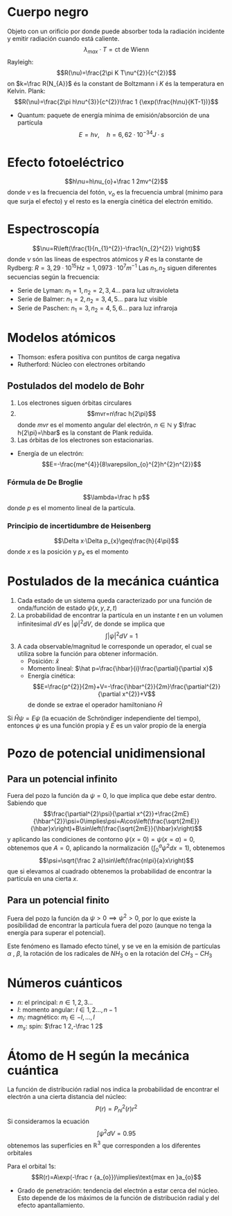 # Cuerpo negro
Objeto con un orificio por donde puede absorber toda la radiación incidente y emitir radiación cuando está caliente.
$$\lambda_{max}·T=\text{ct de Wienn}$$
Rayleigh: $$R(\nu)=\frac{2\pi K T\nu^{2}}{c^{2}}$$ on $k=\frac R{N_{A}}$ és la constant de Boltzmann i $K$ és la temperatura en Kelvin.
Plank: $$R(\nu)=\frac{2\pi h\nu^{3}}{c^{2}}\frac 1 {\exp(\frac{h\nu}{KT-1})}$$
- Quantum: paquete de energía mínima de emisión/absorción de una partícula
$$E=h\nu,\quad h=6,62·10^{-34}J·s$$
# Efecto fotoeléctrico
$$h\nu=h\nu_{o}+\frac 1 2mv^{2}$$ donde $\nu$ es la frecuencia del fotón, $\nu_{o}$ es la frecuencia umbral (mínimo para que surja el efecto) y el resto es la energía cinética del electrón emitido.

# Espectroscopía
$$\nu=R\left(\frac{1}{n_{1}^{2}}-\frac1{n_{2}^{2}} \right)$$ donde $\nu$ són las líneas de espectros atómicos y $R$ es la constante de Rydberg: $R=3,29·10^{15}Hz=1,0973·10^{7}m^{-1}$
Las $n_{1}, n_{2}$ siguen diferentes secuencias según la frecuencia:
- Serie de Lyman: $n_{1}=1, n_{2}=2,3,4\dots$ para luz ultravioleta
- Serie de Balmer: $n_{1}=2, n_{2}=3,4,5\dots$ para luz visible
- Serie de Paschen: $n_{1}=3,n_{2}=4,5,6\dots$ para luz infraroja

# Modelos atómicos
- Thomson: esfera positiva con puntitos de carga negativa
- Rutherford: Núcleo con electrones orbitando
## Postulados del modelo de Bohr
1. Los electrones siguen órbitas circulares
2. $$mvr=n\frac h{2\pi}$$ donde $mvr$ es el momento angular del electrón, $n\in\mathbb N$ y $\frac h{2\pi}=\hbar$ es la constant de Plank reduïda.
3. Las órbitas de los electrones son estacionarias.
- Energía de un electrón: $$E=-\frac{me^{4}}{8\varepsilon_{o}^{2}h^{2}n^{2}}$$
### Fórmula de De Broglie
$$\lambda=\frac h p$$ donde $p$ es el momento lineal de la partícula.
### Principio de incertidumbre de Heisenberg
$$\Delta x·\Delta p_{x}\geq\frac{h}{4\pi}$$ donde $x$ es la posición y $p_{x}$ es el momento

# Postulados de la mecánica cuántica
1. Cada estado de un sistema queda caracterizado por una función de onda/función de estado $\psi(x,y,z,t)$ 
2. La probabilidad de encontrar la partícula en un instante $t$ en un volumen infinitesimal $dV$ es $|\psi|^{2}dV$, de donde se implica que $$\int|\psi|^{2}dV=1$$
3. A cada observable/magnitud le corresponde un operador, el cual se utiliza sobre la función para obtener información.
	- Posición: $\hat x$ 
	- Momento lineal: $\hat p=\frac{\hbar}{i}\frac{\partial}{\partial x}$ 
	- Energía cinética: $$E=\frac{p^{2}}{2m}+V=-\frac{\hbar^{2}}{2m}\frac{\partial^{2}}{\partial x^{2}}+V$$ de donde se extrae el operador hamiltoniano $\hat H$

Si $\hat H\psi=E\psi$ (la ecuación de Schröndiger independiente del tiempo), entonces $\psi$ es una función propia y $E$ es un valor propio de la energía


# Pozo de potencial unidimensional
## Para un potencial infinito
Fuera del pozo la función da $\psi=0$, lo que implica que debe estar dentro.
Sabiendo que $$\frac{\partial^{2}\psi}{\partial x^{2}}+\frac{2mE}{\hbar^{2}}\psi=0\implies\psi=A\cos\left(\frac{\sqrt{2mE}}{\hbar}x\right)+B\sin\left(\frac{\sqrt{2mE}}{\hbar}x\right)$$ y aplicando las condiciones de contorno $\psi(x=0)=\psi(x=a)=0$, obtenemos que $A=0$, aplicando la normalización ($\int_{0}^{a}\psi^{2}dx=1$), obtenemos $$\psi=\sqrt{\frac 2 a}\sin\left(\frac{n\pi}{a}x\right)$$ que si elevamos al cuadrado obtenemos la probabilidad de encontrar la partícula en una cierta $x$.

## Para un potencial finito
Fuera del pozo la función da $\psi>0\implies\psi^2>0$, por lo que existe la posibilidad de encontrar la partícula fuera del pozo (aunque no tenga la energía para superar el potencial).

Este fenómeno es llamado efecto túnel, y se ve en la emisión de partículas $\alpha$ , $\beta$, la rotación de los radicales de $NH_{3}$ o en la rotación del $CH_{3}-CH_{3}$ 

# Números cuánticos
- $n$: el principal: $n\in 1,2,3\dots$
- $l$: momento angular: $l\in 1,2\dots,n-1$
- $m_{l}$: magnético: $m_{l}\in -l,\dots,l$
- $m_{s}$: spin: $\frac 1 2,-\frac 1 2$ 

# Átomo de H según la mecánica cuántica
La función de distribución radial nos indica la probabilidad de encontrar el electrón a una cierta distancia del núcleo: $$P(r)=P^{2}_{nl}(r)r^{2}$$
Si consideramos la ecuación $$\int\psi^{2}dV=0.95$$ obtenemos las superficies en $\mathbb R^{3}$ que corresponden a los diferentes orbitales

Para el orbital 1s: $$R(r)=A\exp(-\frac r {a_{o}})\implies\text{max en }a_{o}$$
- Grado de penetración: tendencia del electrón a estar cerca del núcleo. Esto depende de los máximos de la función de distribución radial y del efecto apantallamiento.
